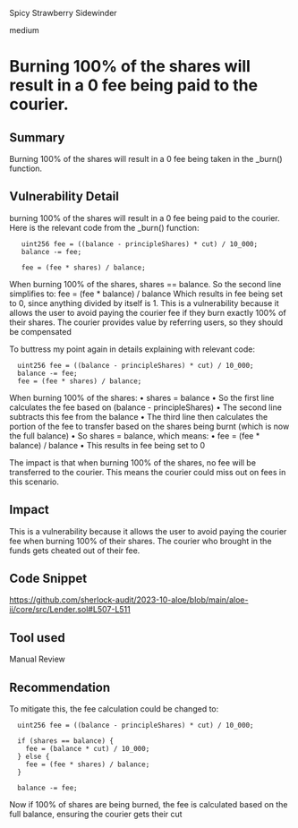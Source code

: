 Spicy Strawberry Sidewinder

medium

# Burning 100% of the shares will result in a 0 fee being paid to the courier.
## Summary
Burning 100% of the shares will result in a 0 fee being taken in the _burn() function.
## Vulnerability Detail
burning 100% of the shares will result in a 0 fee being paid to the courier.
Here is the relevant code from the _burn() function:

       uint256 fee = ((balance - principleShares) * cut) / 10_000;
       balance -= fee; 

       fee = (fee * shares) / balance;

When burning 100% of the shares, shares == balance. So the second line simplifies to:
fee = (fee * balance) / balance
Which results in fee being set to 0, since anything divided by itself is 1.
This is a vulnerability because it allows the user to avoid paying the courier fee if they burn exactly 100% of their shares. The courier provides value by referring users, so they should be compensated

To buttress my point again in details explaining with relevant code:

      uint256 fee = ((balance - principleShares) * cut) / 10_000;
      balance -= fee;  
      fee = (fee * shares) / balance;

When burning 100% of the shares:
• shares = balance
• So the first line calculates the fee based on (balance - principleShares)
• The second line subtracts this fee from the balance
• The third line then calculates the portion of the fee to transfer based on the shares being burnt (which is now the full balance)
• So shares = balance, which means:
• fee = (fee * balance) / balance
• This results in fee being set to 0

The impact is that when burning 100% of the shares, no fee will be transferred to the courier. This means the courier could miss out on fees in this scenario.

## Impact
This is a vulnerability because it allows the user to avoid paying the courier fee when burning 100% of their shares. The courier who brought in the funds gets cheated out of their fee.
## Code Snippet
https://github.com/sherlock-audit/2023-10-aloe/blob/main/aloe-ii/core/src/Lender.sol#L507-L511
## Tool used

Manual Review

## Recommendation 

To mitigate this, the fee calculation could be changed to:

      uint256 fee = ((balance - principleShares) * cut) / 10_000;

      if (shares == balance) {
        fee = (balance * cut) / 10_000; 
      } else {
        fee = (fee * shares) / balance;
      }

      balance -= fee;

Now if 100% of shares are being burned, the fee is calculated based on the full balance, ensuring the courier gets their cut

